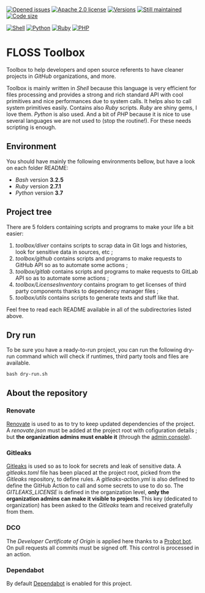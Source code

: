 [![Opened issues](https://img.shields.io/github/issues-raw/Orange-OpenSource/floss-toolbox?style=for-the-badge)](https://github.com/Orange-OpenSource/floss-toolbox/issues)
[![Apache 2.0 license](https://img.shields.io/github/license/Orange-OpenSource/floss-toolbox?style=for-the-badge)](https://github.com/Orange-OpenSource/floss-toolbox/blob/dev/LICENSE.txt)
[![Versions](https://img.shields.io/github/v/release/Orange-OpenSource/floss-toolbox?label=Last%20version&style=for-the-badge)](https://github.com/Orange-OpenSource/floss-toolbox/releases)
[![Still maintained](https://img.shields.io/maintenance/yes/2023?style=for-the-badge)](https://github.com/Orange-OpenSource/floss-toolbox/issues?q=is%3Aissue+is%3Aclosed)
[![Code size](https://img.shields.io/github/languages/code-size/Orange-OpenSource/floss-toolbox?style=for-the-badge)](https://github.com/Orange-OpenSource/floss-toolbox)

[![Shell](https://img.shields.io/badge/-Shell-89e051?style=for-the-badge)](https://github.com/Orange-OpenSource/floss-toolbox/search?l=shell)
[![Python](https://img.shields.io/badge/-Python-3572A5?style=for-the-badge)](https://github.com/Orange-OpenSource/floss-toolbox/search?l=python)
[![Ruby](https://img.shields.io/badge/-Ruby-701516?style=for-the-badge)](https://github.com/Orange-OpenSource/floss-toolbox/search?l=ruby)
[![PHP](https://img.shields.io/badge/-PHP-4F5B93?style=for-the-badge)](https://github.com/Orange-OpenSource/floss-toolbox/search?l=php)

# FLOSS Toolbox

Toolbox to help developers and open source referents to have cleaner projects in _GitHub_ organizations, and more.

Toolbox is mainly written in _Shell_ because this language is very efficient for files processing and provides a strong and rich standard API with cool primitives and nice performances due to system calls. It helps also to call system primitives easily.
Contains also _Ruby_ scripts. _Ruby_ are shiny gems, I love them.
_Python_ is also used. 
And a bit of _PHP_ because it is nice to use several languages we are not used to (stop the routine!).
For these needs scripting is enough.

## Environment

You should have mainly the following environments bellow, but have a look on each folder README:
- _Bash_ version **3.2.5**
- _Ruby_ version **2.7.1**
- _Python_ version **3.7**

## Project tree

There are 5 folders containing scripts and programs to make your life a bit easier:

1. _toolbox/diver_ contains scripts to scrap data in Git logs and histories, look for sensitive data in sources, etc ;
2. _toolbox/github_ contains scripts and programs to make requests to GitHub API so as to automate some actions ;
3. _toolbox/gitlab_ contains scripts and programs to make requests to GitLab API so as to automate some actions ;
4. _toolbox/LicensesInventory_ contains program to get licenses of third party components thanks to dependency manager files ;
5. _toolbox/utils_ contains scripts to generate texts and stuff like that.

Feel free to read each README available in all of the subdirectories listed above.

## Dry run

To be sure you have a ready-to-run project, you can run the following dry-run command which will check if runtimes, third party tools and files are available.

```shell
bash dry-run.sh
```

## About the repository

### Renovate

[Renovate](https://docs.renovatebot.com/) is used to as to try to keep updated dependencies of the project.
A _renovate.json_ must be added at the project root with cofiguration details ; but **the organization admins must enable it** (through the [admin console](https://developer.mend.io/)).

### Gitleaks

[Gitleaks](https://github.com/gitleaks/gitleaks) is used so as to look for secrets and leak of sensitive data.
A _gitleaks.toml_ file has been placed at the project root, picked from the _Gitleaks_ repository, to define rules.
A *gitleaks-action.yml* is also defined to define the GitHub Action to call and some secrets to use to do so.
The *GITLEAKS_LICENSE* is defined in the organization level, **only the organization admins can make it visible to projects**.
This key (dedicated to organization) has been asked to the *Gitleaks* team and received gratefully from them.

### DCO

The *Developer Certificate of Origin* is applied here thanks to a [Probot bot](https://probot.github.io/apps/dco/).
On pull requests all commits must be signed off. This control is processed in an action.

### Dependabot

By default [Dependabot](https://docs.github.com/fr/code-security/supply-chain-security/understanding-your-software-supply-chain/about-supply-chain-security#what-is-dependabot) is enabled for this project.